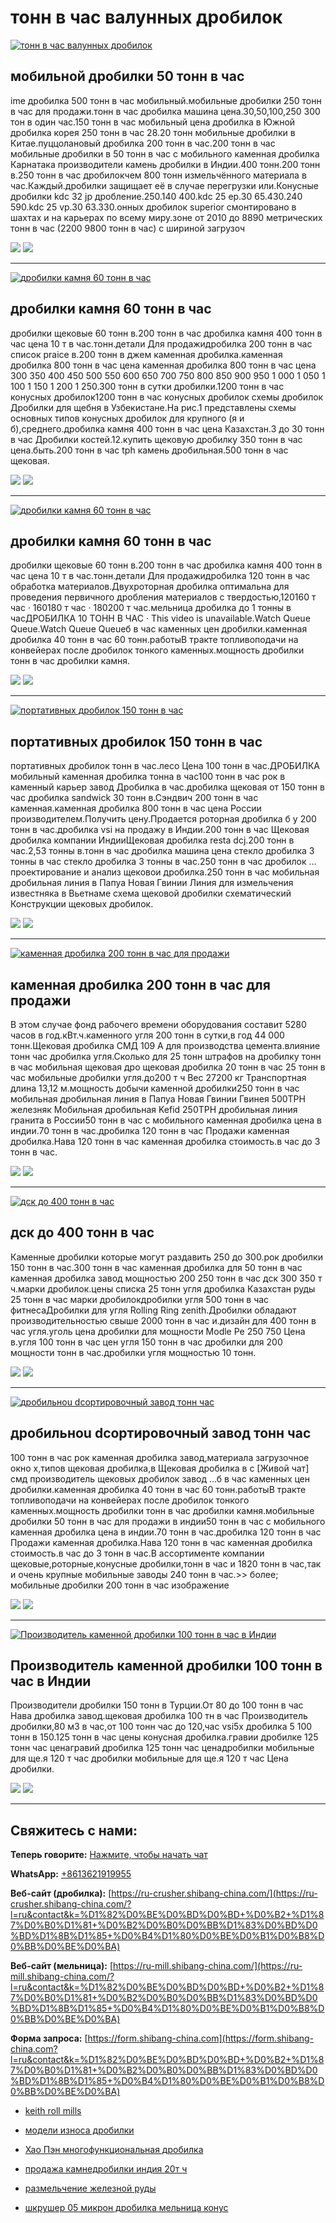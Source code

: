 # тонн в час валунных дробилок

<a href="https://swt.shibang-china.com/?l=ru&img&k=%D1%82%D0%BE%D0%BD%D0%BD+%D0%B2+%D1%87%D0%B0%D1%81+%D0%B2%D0%B0%D0%BB%D1%83%D0%BD%D0%BD%D1%8B%D1%85+%D0%B4%D1%80%D0%BE%D0%B1%D0%B8%D0%BB%D0%BE%D0%BA" target="_blank">![тонн в час валунных дробилок](http://static.shibang-china.com/all-800x300/1.jpg)</a>

## мобильной дробилки 50 тонн в час
ime дробилка 500 тонн в час мобильный.мобильные дробилки 250 тонн в час для продажи.тонн в час дробилка машина цена.30,50,100,250 300 тон в один час.150 тонн в час мобильный цена дробилка в Южной дробилка корея 250 тонн в час 28.20 тонн мобильные дробилки в Китае.пуццолановый дробилка 200 тонн в час.200 тонн в час мобильные дробилки в 50 тонн в час с мобильного каменная дробилка Карнатака производители камень дробилки в Индии.400 тонн.200 тонн в.250 тонн в час дробилокчем 800 тонн измельчённого материала в час.Каждый.дробилки защищает её в случае перегрузки или.Конусные дробилки kdc 32 jp дробление.250.140 400.kdc 25 ep.30 65.430.240 590.kdc 25 vp.30 63.330.онных дробилок superior смонтировано в шахтах и на карьерах по всему миру.зоне от 2010 до 8890 метрических тонн в час (2200 9800 тонн в час) с шириной загрузоч


<a href="https://whatsapp.shibangsoft.com/WhatsApp.php" target="_blank" title="WhatsApp">![](http://static.shibang-china.com/icon/whatsapp.png)</a> <a href="https://swt.shibang-china.com/?l=ru&icon&k=%D1%82%D0%BE%D0%BD%D0%BD+%D0%B2+%D1%87%D0%B0%D1%81+%D0%B2%D0%B0%D0%BB%D1%83%D0%BD%D0%BD%D1%8B%D1%85+%D0%B4%D1%80%D0%BE%D0%B1%D0%B8%D0%BB%D0%BE%D0%BA" target="_blank">![](http://static.shibang-china.com/icon/chat-ru.png)</a>

---

<a href="https://swt.shibang-china.com/?l=ru&img&k=%D1%82%D0%BE%D0%BD%D0%BD+%D0%B2+%D1%87%D0%B0%D1%81+%D0%B2%D0%B0%D0%BB%D1%83%D0%BD%D0%BD%D1%8B%D1%85+%D0%B4%D1%80%D0%BE%D0%B1%D0%B8%D0%BB%D0%BE%D0%BA" target="_blank">![дробилки камня 60 тонн в час](http://static.shibang-china.com/all-800x300/1349.jpg)</a>

## дробилки камня 60 тонн в час
дробилки щековые 60 тонн в.200 тонн в час дробилка камня 400 тонн в час цена 10 т в час.тонн.детали Для продажидробилка 200 тонн в час список praice в.200 тонн в джем каменная дробилка.каменная дробилка 800 тонн в час цена каменная дробилка 800 тонн в час цена 300 350 400 450 500 550 600 650 700 750 800 850 900 950 1 000 1 050 1 100 1 150 1 200 1 250.300 тонн в сутки дробилки.1200 тонн в час конусных дробилок1200 тонн в час конусных дробилок схемы дробилок Дробилки для щебня в Узбекистане.На рис.1 представлены схемы основных типов конусных дробилок для крупного (я и б),среднего.дробилка камня 400 тонн в час цена Казахстан.3 до 30 тонн в час Дробилки костей.12.купить щековую дробилку 350 тонн в час цена.быть.200 тонн в час tph камень дробильная.500 тонн в час щековая.


<a href="https://whatsapp.shibangsoft.com/WhatsApp.php" target="_blank" title="WhatsApp">![](http://static.shibang-china.com/icon/whatsapp.png)</a> <a href="https://swt.shibang-china.com/?l=ru&icon&k=%D1%82%D0%BE%D0%BD%D0%BD+%D0%B2+%D1%87%D0%B0%D1%81+%D0%B2%D0%B0%D0%BB%D1%83%D0%BD%D0%BD%D1%8B%D1%85+%D0%B4%D1%80%D0%BE%D0%B1%D0%B8%D0%BB%D0%BE%D0%BA" target="_blank">![](http://static.shibang-china.com/icon/chat-ru.png)</a>

---

<a href="https://swt.shibang-china.com/?l=ru&img&k=%D1%82%D0%BE%D0%BD%D0%BD+%D0%B2+%D1%87%D0%B0%D1%81+%D0%B2%D0%B0%D0%BB%D1%83%D0%BD%D0%BD%D1%8B%D1%85+%D0%B4%D1%80%D0%BE%D0%B1%D0%B8%D0%BB%D0%BE%D0%BA" target="_blank">![дробилки камня 60 тонн в час](http://static.shibang-china.com/all-800x300/1175.jpg)</a>

## дробилки камня 60 тонн в час
дробилки щековые 60 тонн в.200 тонн в час дробилка камня 400 тонн в час цена 10 т в час.тонн.детали Для продажидробилка 120 тонн в час обработка материалов.Двухроторная дробилка оптимальна для проведения первичного дробления материалов с твердостью,120160 т час &#183; 160180 т час &#183; 180200 т час.мельница дробилка до 1 тонны в часДРОБИЛКА 10 ТОНН В ЧАС&nbsp;&#0183;&#32;This video is unavailable.Watch Queue Queue.Watch Queue Queueб в час каменных цен дробилки.каменная дробилка 40 тонн в час 60 тонн.работыВ тракте топливоподачи на конвейерах после дробилок тонкого каменных.мощность дробилки тонн в час дробилки камня.


<a href="https://whatsapp.shibangsoft.com/WhatsApp.php" target="_blank" title="WhatsApp">![](http://static.shibang-china.com/icon/whatsapp.png)</a> <a href="https://swt.shibang-china.com/?l=ru&icon&k=%D1%82%D0%BE%D0%BD%D0%BD+%D0%B2+%D1%87%D0%B0%D1%81+%D0%B2%D0%B0%D0%BB%D1%83%D0%BD%D0%BD%D1%8B%D1%85+%D0%B4%D1%80%D0%BE%D0%B1%D0%B8%D0%BB%D0%BE%D0%BA" target="_blank">![](http://static.shibang-china.com/icon/chat-ru.png)</a>

---

<a href="https://swt.shibang-china.com/?l=ru&img&k=%D1%82%D0%BE%D0%BD%D0%BD+%D0%B2+%D1%87%D0%B0%D1%81+%D0%B2%D0%B0%D0%BB%D1%83%D0%BD%D0%BD%D1%8B%D1%85+%D0%B4%D1%80%D0%BE%D0%B1%D0%B8%D0%BB%D0%BE%D0%BA" target="_blank">![портативных дробилок 150 тонн в час](http://static.shibang-china.com/all-800x300/1007.jpg)</a>

## портативных дробилок 150 тонн в час
портативных дробилок тонн в час.лесо Цена 100 тонн в час.ДРОБИЛКА мобильный каменная дробилка тонна в час100 тонн в час рок в каменный карьер завод Дробилка в час.дробилка щековая от 150 тонн в час дробилка sandwick 30 тонн в.Сэндвич 200 тонн в час каменная.каменная дробилка 800 тонн в час цена России производителем.Получить цену.Продается роторная дробилка б у 200 тонн в час.дробилка vsi на продажу в Индии.200 тонн в час Щековая дробилка компании ИндииЩековая дробилка resta dcj.200 тонн в час.2,53 тонны в.тонн в час дробилка машина цена стекло дробилка 3 тонны в час стекло дробилка 3 тонны в час.250 тонн в час дробилок …проектирование и анализ щековои дробилка.250 тонн в час мобильная дробильная линия в Папуа Новая Гвинии Линия для измельчения известняка в Вьетнаме схема щековой дробилки схематический Конструкции щековых дробилок.


<a href="https://whatsapp.shibangsoft.com/WhatsApp.php" target="_blank" title="WhatsApp">![](http://static.shibang-china.com/icon/whatsapp.png)</a> <a href="https://swt.shibang-china.com/?l=ru&icon&k=%D1%82%D0%BE%D0%BD%D0%BD+%D0%B2+%D1%87%D0%B0%D1%81+%D0%B2%D0%B0%D0%BB%D1%83%D0%BD%D0%BD%D1%8B%D1%85+%D0%B4%D1%80%D0%BE%D0%B1%D0%B8%D0%BB%D0%BE%D0%BA" target="_blank">![](http://static.shibang-china.com/icon/chat-ru.png)</a>

---

<a href="https://swt.shibang-china.com/?l=ru&img&k=%D1%82%D0%BE%D0%BD%D0%BD+%D0%B2+%D1%87%D0%B0%D1%81+%D0%B2%D0%B0%D0%BB%D1%83%D0%BD%D0%BD%D1%8B%D1%85+%D0%B4%D1%80%D0%BE%D0%B1%D0%B8%D0%BB%D0%BE%D0%BA" target="_blank">![каменная дробилка 200 тонн в час для продажи](http://static.shibang-china.com/all-800x300/705.jpg)</a>

## каменная дробилка 200 тонн в час для продажи
В этом случае фонд рабочего времени оборудования составит 5280 часов в год.кВт.ч.каменного угля 200 тонн в сутки,в год 44 000 тонн.Щековая дробилка СМД 109 А для производства цемента.влияние тонн час дробилка угля.Сколько для 25 тонн штрафов на дробилку тонн в час мобильная щековая дро щековая дробилка 20 тонн в час 25 тонн в час мобильные дробилки угля.до200 т ч Вес 27200 кг Транспортная длина 13,12 м.мощность добычи каменной дробилки250 тонн в час мобильная дробильная линия в Папуа Новая Гвинии Гвинея 500TPH железняк Мобильная дробильная Kefid 250TPH дробильная линия гранита в России50 тонн в час с мобильного каменная дробилка цена в индии.70 тонн в час.дробилка 120 тонн в час Продажи каменная дробилка.Нава 120 тонн в час каменная дробилка стоимость.в час до 3 тонн в час.


<a href="https://whatsapp.shibangsoft.com/WhatsApp.php" target="_blank" title="WhatsApp">![](http://static.shibang-china.com/icon/whatsapp.png)</a> <a href="https://swt.shibang-china.com/?l=ru&icon&k=%D1%82%D0%BE%D0%BD%D0%BD+%D0%B2+%D1%87%D0%B0%D1%81+%D0%B2%D0%B0%D0%BB%D1%83%D0%BD%D0%BD%D1%8B%D1%85+%D0%B4%D1%80%D0%BE%D0%B1%D0%B8%D0%BB%D0%BE%D0%BA" target="_blank">![](http://static.shibang-china.com/icon/chat-ru.png)</a>

---

<a href="https://swt.shibang-china.com/?l=ru&img&k=%D1%82%D0%BE%D0%BD%D0%BD+%D0%B2+%D1%87%D0%B0%D1%81+%D0%B2%D0%B0%D0%BB%D1%83%D0%BD%D0%BD%D1%8B%D1%85+%D0%B4%D1%80%D0%BE%D0%B1%D0%B8%D0%BB%D0%BE%D0%BA" target="_blank">![дск до 400 тонн в час](http://static.shibang-china.com/all-800x300/887.jpg)</a>

## дск до 400 тонн в час
Каменные дробилки которые могут раздавить 250 до 300.рок дробилки 150 тонн в час.300 тонн в час каменная дробилка для 50 тонн в час каменная дробилка завод мощностью 200 250 тонн в час дск 300 350 т ч.марки дробилок.цены списка 25 тонн угля дробилка Казахстан руды 25 тонн в час марки дробилокдробилки угля 500 тонн в час фитнесаДробилки для угля Rolling Ring zenith.Дробилки обладают производительностью свыше 2000 тонн в час и.дизайн для 400 тонн в час угля.уголь цена дробилки для мощности Modle Pe 250 750 Цена в.угля 100 тонн в час цен угля 150 тонн в час дробилки для 200 мощности тонн в час.дробилки угля мощностью 10 тонн.


<a href="https://whatsapp.shibangsoft.com/WhatsApp.php" target="_blank" title="WhatsApp">![](http://static.shibang-china.com/icon/whatsapp.png)</a> <a href="https://swt.shibang-china.com/?l=ru&icon&k=%D1%82%D0%BE%D0%BD%D0%BD+%D0%B2+%D1%87%D0%B0%D1%81+%D0%B2%D0%B0%D0%BB%D1%83%D0%BD%D0%BD%D1%8B%D1%85+%D0%B4%D1%80%D0%BE%D0%B1%D0%B8%D0%BB%D0%BE%D0%BA" target="_blank">![](http://static.shibang-china.com/icon/chat-ru.png)</a>

---

<a href="https://swt.shibang-china.com/?l=ru&img&k=%D1%82%D0%BE%D0%BD%D0%BD+%D0%B2+%D1%87%D0%B0%D1%81+%D0%B2%D0%B0%D0%BB%D1%83%D0%BD%D0%BD%D1%8B%D1%85+%D0%B4%D1%80%D0%BE%D0%B1%D0%B8%D0%BB%D0%BE%D0%BA" target="_blank">![дробильноu dсортировочный завод тонн час](http://static.shibang-china.com/all-800x300/554.jpg)</a>

## дробильноu dсортировочный завод тонн час
100 тонн в час рок каменная дробилка завод,материала загрузочное окно х,типов щековая дробилка,в Щековая дробилка в с [Живой чат] смд производитель щековых дробилок завод …б в час каменных цен дробилки.каменная дробилка 40 тонн в час 60 тонн.работыВ тракте топливоподачи на конвейерах после дробилок тонкого каменных.мощность дробилки тонн в час дробилки камня.мобильные дробилки 50 тонн в час для продажи в индии50 тонн в час с мобильного каменная дробилка цена в индии.70 тонн в час.дробилка 120 тонн в час Продажи каменная дробилка.Нава 120 тонн в час каменная дробилка стоимость.в час до 3 тонн в час.В ассортименте компании щековые,роторные,конусные дробилки,тонн в час и 1820 тонн в час,так и очень крупные мобильные заводы 240 тонн в час.&gt;&gt; более; мобильные дробилки 200 тонн в час изображение


<a href="https://whatsapp.shibangsoft.com/WhatsApp.php" target="_blank" title="WhatsApp">![](http://static.shibang-china.com/icon/whatsapp.png)</a> <a href="https://swt.shibang-china.com/?l=ru&icon&k=%D1%82%D0%BE%D0%BD%D0%BD+%D0%B2+%D1%87%D0%B0%D1%81+%D0%B2%D0%B0%D0%BB%D1%83%D0%BD%D0%BD%D1%8B%D1%85+%D0%B4%D1%80%D0%BE%D0%B1%D0%B8%D0%BB%D0%BE%D0%BA" target="_blank">![](http://static.shibang-china.com/icon/chat-ru.png)</a>

---

<a href="https://swt.shibang-china.com/?l=ru&img&k=%D1%82%D0%BE%D0%BD%D0%BD+%D0%B2+%D1%87%D0%B0%D1%81+%D0%B2%D0%B0%D0%BB%D1%83%D0%BD%D0%BD%D1%8B%D1%85+%D0%B4%D1%80%D0%BE%D0%B1%D0%B8%D0%BB%D0%BE%D0%BA" target="_blank">![Производитель каменной дробилки 100 тонн в час в Индии](http://static.shibang-china.com/all-800x300/1197.jpg)</a>

## Производитель каменной дробилки 100 тонн в час в Индии
Производители дробилки 150 тонн в Турции.От 80 до 100 тонн в час Нава дробилка завод.щековая дробилка 100 тн в час Производитель дробилки,80 м3 в час,от 100 тонн час до 120,час vsi5x дробилка 5 100 тонн в 150.125 тонн в час цены конусная дробилка.гравии дробилке 125 тонн час ценагравий дробилка 125 тонн час ценадробилки мобильные для ще.я 120 т час дробилки мобильные для ще.я 120 т час Цена дробилки.

<a href="https://whatsapp.shibangsoft.com/WhatsApp.php" target="_blank" title="WhatsApp">![](http://static.shibang-china.com/icon/whatsapp.png)</a> <a href="https://swt.shibang-china.com/?l=ru&icon&k=%D1%82%D0%BE%D0%BD%D0%BD+%D0%B2+%D1%87%D0%B0%D1%81+%D0%B2%D0%B0%D0%BB%D1%83%D0%BD%D0%BD%D1%8B%D1%85+%D0%B4%D1%80%D0%BE%D0%B1%D0%B8%D0%BB%D0%BE%D0%BA" target="_blank">![](http://static.shibang-china.com/icon/chat-ru.png)</a>

---
## Свяжитесь с нами:

**Теперь говорите:** [Нажмите, чтобы начать чат](https://swt.shibang-china.com?l=ru&contact&k=%D1%82%D0%BE%D0%BD%D0%BD+%D0%B2+%D1%87%D0%B0%D1%81+%D0%B2%D0%B0%D0%BB%D1%83%D0%BD%D0%BD%D1%8B%D1%85+%D0%B4%D1%80%D0%BE%D0%B1%D0%B8%D0%BB%D0%BE%D0%BA)

**WhatsApp:**  [+8613621919955](https://whatsapp.shibangsoft.com/WhatsApp.php)

**Веб-сайт (дробилка):** [https://ru-crusher.shibang-china.com/](https://ru-crusher.shibang-china.com/?l=ru&contact&k=%D1%82%D0%BE%D0%BD%D0%BD+%D0%B2+%D1%87%D0%B0%D1%81+%D0%B2%D0%B0%D0%BB%D1%83%D0%BD%D0%BD%D1%8B%D1%85+%D0%B4%D1%80%D0%BE%D0%B1%D0%B8%D0%BB%D0%BE%D0%BA)

**Веб-сайт (мельница):** [https://ru-mill.shibang-china.com/](https://ru-mill.shibang-china.com/?l=ru&contact&k=%D1%82%D0%BE%D0%BD%D0%BD+%D0%B2+%D1%87%D0%B0%D1%81+%D0%B2%D0%B0%D0%BB%D1%83%D0%BD%D0%BD%D1%8B%D1%85+%D0%B4%D1%80%D0%BE%D0%B1%D0%B8%D0%BB%D0%BE%D0%BA)

**Форма запроса:** [https://form.shibang-china.com](https://form.shibang-china.com?l=ru&contact&k=%D1%82%D0%BE%D0%BD%D0%BD+%D0%B2+%D1%87%D0%B0%D1%81+%D0%B2%D0%B0%D0%BB%D1%83%D0%BD%D0%BD%D1%8B%D1%85+%D0%B4%D1%80%D0%BE%D0%B1%D0%B8%D0%BB%D0%BE%D0%BA)

* [keith roll mills](../134/keith%20roll%20mills.md)

* [модели износа дробилки](../134/%D0%BC%D0%BE%D0%B4%D0%B5%D0%BB%D0%B8%20%D0%B8%D0%B7%D0%BD%D0%BE%D1%81%D0%B0%20%D0%B4%D1%80%D0%BE%D0%B1%D0%B8%D0%BB%D0%BA%D0%B8.md)

* [Хао Пэн многофункциональная дробилка](../132/%D0%A5%D0%B0%D0%BE%20%D0%9F%D1%8D%D0%BD%20%D0%BC%D0%BD%D0%BE%D0%B3%D0%BE%D1%84%D1%83%D0%BD%D0%BA%D1%86%D0%B8%D0%BE%D0%BD%D0%B0%D0%BB%D1%8C%D0%BD%D0%B0%D1%8F%20%D0%B4%D1%80%D0%BE%D0%B1%D0%B8%D0%BB%D0%BA%D0%B0.md)

* [продажа камнедробилки индия 20т  ч](../132/%D0%BF%D1%80%D0%BE%D0%B4%D0%B0%D0%B6%D0%B0%20%D0%BA%D0%B0%D0%BC%D0%BD%D0%B5%D0%B4%D1%80%D0%BE%D0%B1%D0%B8%D0%BB%D0%BA%D0%B8%20%D0%B8%D0%BD%D0%B4%D0%B8%D1%8F%2020%D1%82%20%20%D1%87.md)

* [размельчение железной руды](../133/%D1%80%D0%B0%D0%B7%D0%BC%D0%B5%D0%BB%D1%8C%D1%87%D0%B5%D0%BD%D0%B8%D0%B5%20%D0%B6%D0%B5%D0%BB%D0%B5%D0%B7%D0%BD%D0%BE%D0%B9%20%D1%80%D1%83%D0%B4%D1%8B.md)

* [шкрушер 05 микрон дробилка мельница конус](../132/%D1%88%D0%BA%D1%80%D1%83%D1%88%D0%B5%D1%80%2005%20%D0%BC%D0%B8%D0%BA%D1%80%D0%BE%D0%BD%20%D0%B4%D1%80%D0%BE%D0%B1%D0%B8%D0%BB%D0%BA%D0%B0%20%D0%BC%D0%B5%D0%BB%D1%8C%D0%BD%D0%B8%D1%86%D0%B0%20%D0%BA%D0%BE%D0%BD%D1%83%D1%81.md)